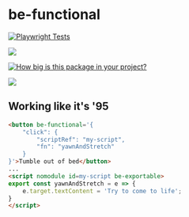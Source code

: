 # be-functional

[![Playwright Tests](https://github.com/bahrus/be-functional/actions/workflows/CI.yml/badge.svg?branch=baseline)](https://github.com/bahrus/be-functional/actions/workflows/CI.yml)

<a href="https://nodei.co/npm/be-functional/"><img src="https://nodei.co/npm/be-functional.png"></a>


[![How big is this package in your project?](https://img.shields.io/bundlephobia/minzip/be-functional?style=for-the-badge)](https://bundlephobia.com/result?p=be-functional)

<img src="http://img.badgesize.io/https://cdn.jsdelivr.net/npm/be-functional?compression=gzip">

## Working like it's '95

```html
<button be-functional='{
    "click": {
        "scriptRef": "my-script",
        "fn": "yawnAndStretch"
    }
}'>Tumble out of bed</button>
...
<script nomodule id=my-script be-exportable>
export const yawnAndStretch = e => {
    e.target.textContent = 'Try to come to life';
}
</script>
```

